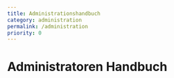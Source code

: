 ```yaml
---
title: Administrationshandbuch
category: administration
permalink: /administration
priority: 0
---
```


# Administratoren Handbuch